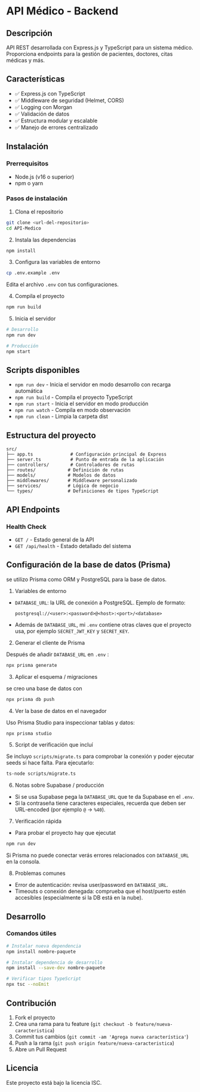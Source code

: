 # API Médico - Backend

## Descripción

API REST desarrollada con Express.js y TypeScript para un sistema médico. Proporciona endpoints para la gestión de pacientes, doctores, citas médicas y más.

## Características

- ✅ Express.js con TypeScript
- ✅ Middleware de seguridad (Helmet, CORS)
- ✅ Logging con Morgan
- ✅ Validación de datos
- ✅ Estructura modular y escalable
- ✅ Manejo de errores centralizado

## Instalación

### Prerrequisitos

- Node.js (v16 o superior)
- npm o yarn

### Pasos de instalación

1. Clona el repositorio

```bash
git clone <url-del-repositorio>
cd API-Medico
```

2. Instala las dependencias

```bash
npm install
```

3. Configura las variables de entorno

```bash
cp .env.example .env
```

Edita el archivo `.env` con tus configuraciones.

4. Compila el proyecto

```bash
npm run build
```

5. Inicia el servidor

```bash
# Desarrollo
npm run dev

# Producción
npm start
```

## Scripts disponibles

- `npm run dev` - Inicia el servidor en modo desarrollo con recarga automática
- `npm run build` - Compila el proyecto TypeScript
- `npm run start` - Inicia el servidor en modo producción
- `npm run watch` - Compila en modo observación
- `npm run clean` - Limpia la carpeta dist

## Estructura del proyecto

```
src/
├── app.ts              # Configuración principal de Express
├── server.ts           # Punto de entrada de la aplicación
├── controllers/        # Controladores de rutas
├── routes/            # Definición de rutas
├── models/            # Modelos de datos
├── middlewares/       # Middleware personalizado
├── services/          # Lógica de negocio
└── types/             # Definiciones de tipos TypeScript
```

## API Endpoints

### Health Check

- `GET /` - Estado general de la API
- `GET /api/health` - Estado detallado del sistema


## Configuración de la base de datos (Prisma)

se utilizo Prisma como ORM y PostgreSQL para la base de datos.

1) Variables de entorno 

- `DATABASE_URL`: la URL de conexión a PostgreSQL. Ejemplo de formato:

	```text
	postgresql://<user>:<password>@<host>:<port>/<database>
	```

- Además de `DATABASE_URL`, mi `.env` contiene otras claves que el proyecto usa, por ejemplo `SECRET_JWT_KEY` y `SECRET_KEY`.

2) Generar el cliente de Prisma

Después de añadir `DATABASE_URL` en `.env` :

```bash
npx prisma generate
```

3) Aplicar el esquema / migraciones

se creo una base de datos con

```bash
npx prisma db push
```

4) Ver la base de datos en el navegador

Uso Prisma Studio para inspeccionar tablas y datos:

```bash
npx prisma studio
```

5) Script de verificación que incluí

Se incluyo `scripts/migrate.ts` para comprobar la conexión y poder ejecutar seeds si hace falta. Para ejecutarlo:

```bash
ts-node scripts/migrate.ts
```

6) Notas sobre Supabase / producción

- Si se usa Supabase pega la `DATABASE_URL` que te da Supabase en el `.env`.
- Si la contraseña tiene caracteres especiales, recuerda que deben ser URL-encoded (por ejemplo `@` → `%40`).

7) Verificación rápida

- Para probar el proyecto hay que ejecutat

```bash
npm run dev
```

Si Prisma no puede conectar verás errores relacionados con `DATABASE_URL` en la consola.

8) Problemas comunes

- Error de autenticación: revisa user/password en `DATABASE_URL`.
- Timeouts o conexión denegada: comprueba que el host/puerto estén accesibles (especialmente si la DB está en la nube).


## Desarrollo

### Comandos útiles

```bash
# Instalar nueva dependencia
npm install nombre-paquete

# Instalar dependencia de desarrollo
npm install --save-dev nombre-paquete

# Verificar tipos TypeScript
npx tsc --noEmit
```

## Contribución

1. Fork el proyecto
2. Crea una rama para tu feature (`git checkout -b feature/nueva-caracteristica`)
3. Commit tus cambios (`git commit -am 'Agrega nueva característica'`)
4. Push a la rama (`git push origin feature/nueva-caracteristica`)
5. Abre un Pull Request

## Licencia

Este proyecto está bajo la licencia ISC.
